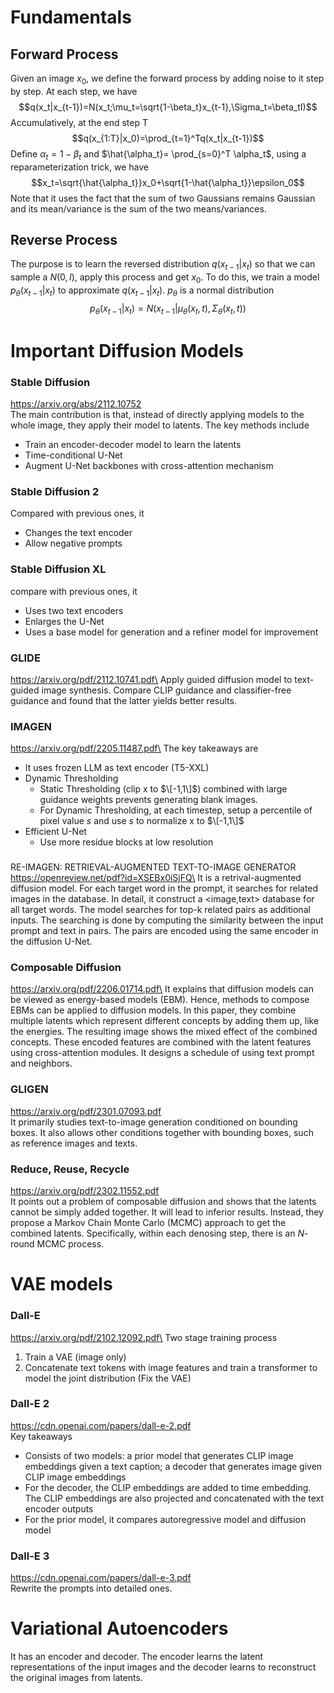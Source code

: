 # Fundamentals
## Forward Process
Given an image $x_0$, we define the forward process by adding noise to it step by step. At each step, we have\
$$q(x_t|x_{t-1})=N(x_t;\mu_t=\sqrt{1-\beta_t}x_{t-1},\Sigma_t=\beta_tI)$$
Accumulatively, at the end step T\
$$q(x_{1:T}|x_0)=\prod_{t=1}^Tq(x_t|x_{t-1})$$
Define $\alpha_t=1-\beta_t$ and $\hat{\alpha_t}= \prod_{s=0}^T \alpha_t$, using a reparameterization trick, we have\
$$x_t=\sqrt{\hat{\alpha_t}}x_0+\sqrt{1-\hat{\alpha_t}}\epsilon_0$$
Note that it uses the fact that the sum of two Gaussians remains Gaussian and its mean/variance is the sum of the two means/variances.
## Reverse Process
The purpose is to learn the reversed distribution $q(x_{t-1}|x_t)$ so that we can sample a $N(0,I)$, apply this process and get $x_0$. To do this, we train a model $p_{\theta}(x_{t-1}|x_t)$ to approximate $q(x_{t-1}|x_t)$. $p_{\theta}$ is a normal distribution
$$p_{\theta}(x_{t-1}|x_t)=N(x_{t-1}|\mu_{\theta}(x_t,t), \Sigma_{\theta}(x_t,t))$$


# Important Diffusion Models
### Stable Diffusion
https://arxiv.org/abs/2112.10752 \
The main contribution is that, instead of directly applying models to the whole image, they apply their model to latents. The key methods include
- Train an encoder-decoder model to learn the latents
- Time-conditional U-Net
- Augment U-Net backbones with cross-attention mechanism
### Stable Diffusion 2
Compared with previous ones, it
- Changes the text encoder
- Allow negative prompts
### Stable Diffusion XL
compare with previous ones, it
- Uses two text encoders
- Enlarges the U-Net
- Uses a base model for generation and a refiner model for improvement
### GLIDE
https://arxiv.org/pdf/2112.10741.pdf\
Apply guided diffusion model to text-guided image synthesis. Compare CLIP guidance and classifier-free guidance and found that the latter yields better results.
### IMAGEN
https://arxiv.org/pdf/2205.11487.pdf\
The key takeaways are
- It uses frozen LLM as text encoder (T5-XXL)
- Dynamic Thresholding
  - Static Thresholding (clip x to $\[-1,1\]$) combined with large guidance weights prevents generating blank images.
  - For Dynamic Thresholding, at each timestep, setup a percentile of pixel value $s$ and use $s$ to normalize x to $\[-1,1\]$ 
- Efficient U-Net
  - Use more residue blocks at low resolution
### 
RE-IMAGEN: RETRIEVAL-AUGMENTED TEXT-TO-IMAGE GENERATOR
https://openreview.net/pdf?id=XSEBx0iSjFQ\
It is a retrival-augmented diffusion model. For each target word in the prompt, it searches for related images in the database. In detail, it construct a <image,text> database for all target words. The model searches for top-k related pairs as additional inputs. The searching is done by computing the similarity between the input prompt and text in pairs. The pairs are encoded using the same encoder in the diffusion U-Net.
### Composable Diffusion
https://arxiv.org/pdf/2206.01714.pdf\
It explains that diffusion models can be viewed as energy-based models (EBM). Hence, methods to compose EBMs can be applied to diffusion models. In this paper, they combine multiple latents which represent different concepts by adding them up, like the energies. The resulting image shows the mixed effect of the combined concepts. These encoded features are combined with the latent features using cross-attention modules. It designs a schedule of using text prompt and neighbors.
### GLIGEN
https://arxiv.org/pdf/2301.07093.pdf \
It primarily studies text-to-image generation conditioned on bounding boxes. It also allows other conditions together with bounding boxes, such as reference images and texts.
### Reduce, Reuse, Recycle
https://arxiv.org/pdf/2302.11552.pdf \
It points out a problem of composable diffusion and shows that the latents cannot be simply added together. It will lead to inferior results. Instead, they propose a Markov Chain Monte Carlo (MCMC) approach to get the combined latents. Specifically, within each denosing step, there is an $N$-round MCMC process.

# VAE models
### Dall-E
https://arxiv.org/pdf/2102.12092.pdf\
Two stage training process
1. Train a VAE (image only)
2. Concatenate text tokens with image features and train a transformer to model the joint distribution (Fix the VAE)
### Dall-E 2
https://cdn.openai.com/papers/dall-e-2.pdf \
Key takeaways
- Consists of two models: a prior model that generates CLIP image embeddings given a text caption; a decoder that generates image given CLIP image embeddings
- For the decoder, the CLIP embeddings are added to time embedding. The CLIP embeddings are also projected and concatenated with the text encoder outputs
- For the prior model, it compares autoregressive model and diffusion model
### Dall-E 3
https://cdn.openai.com/papers/dall-e-3.pdf \
Rewrite the prompts into detailed ones.

# Variational Autoencoders
It has an encoder and decoder. The encoder learns the latent representations of the input images and the decoder learns to reconstruct the original images from latents.
